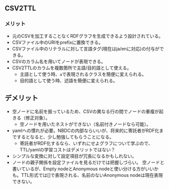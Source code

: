 ## CSV2TTL
### メリット
- 元のCSVを加工することなくRDFグラフを生成できるよう設計されている。
- CSVファイル中のURIをprefixに置換できる。
- CSVファイル中のリテラルに対して言語タグ(現在はja/enに対応)の付与ができる。
- CSVのカラム名を用いてノードが表現できる。
- CSV2TTLのカラムを複数箇所で主語/目的語として使える。
	- 主語として使う時、`a`で表現されるクラスを簡便に変えられる。
	- 目的語として使う時、述語を簡便に変えられる。

## デメリット
- 空ノードに名前を振っているため、CSVの異なる行の間でノードの重複が起きる（修正対象）。
	- 空ノードを用いたネストができない（名前付きノードなら可能）。
- yamlへの慣れが必要。NBDCの内部ならいいが、将来的に寄託者がRDF化までするとなると、少し勉強してもらうことになる。
	- 寄託者がRDF化するなら、いずれにせよグラフについて学ぶので、TTL/yamlの学習コストはデメリットではない？
- シンプルな変換に対して設定項目が冗長になるかもしれない。
- ノードの親子関係を設定ファイルを見るだけでは把握しづらい。
空ノードと書いているが、Empty nodeとAnonymous nodeと使い分ける方がいいかも。TTL形式では[]で表現される、名前のないAnonymous nodeは現在表現できない。